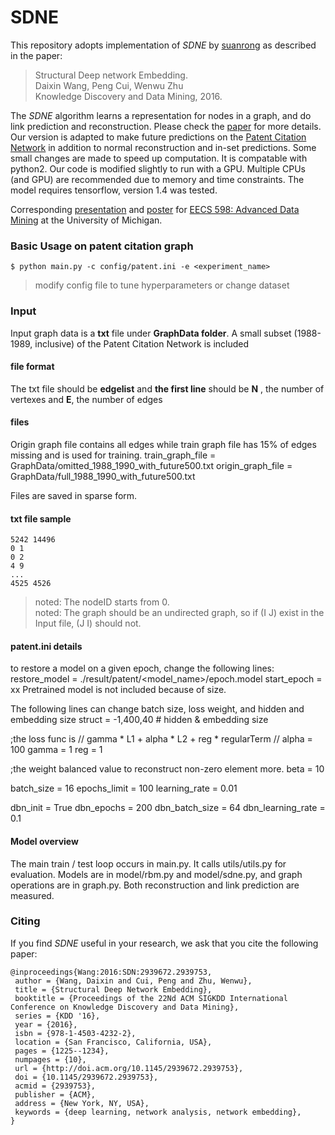# SDNE
This repository adopts implementation of *SDNE* by [suanrong](https://github.com/suanrong/SDNE) as described in the paper:<br>
> Structural Deep network Embedding.<br>
> Daixin Wang, Peng Cui, Wenwu Zhu<br>
> Knowledge Discovery and Data Mining, 2016.<br>
> <Insert paper link>

The *SDNE* algorithm learns a representation for nodes in a graph, and do link prediction and reconstruction. Please check the [paper](http://www.kdd.org/kdd2016/subtopic/view/structural-deep-network-embedding) for more details. Our version is adapted to make future predictions on the [Patent Citation Network](http://www.cs.cmu.edu/~jure/pubs/powergrowth-kdd05.pdf) in addition to normal reconstruction and in-set predictions. Some small changes are made to speed up computation. It is compatable with python2. Our code is modified slightly to run with a GPU. Multiple CPUs (and GPU) are recommended due to memory and time constraints. The model requires tensorflow, version 1.4 was tested.

Corresponding [presentation](data/pres.pdf) and [poster](data/poster.pdf) for [EECS 598: Advanced Data Mining](http://web.eecs.umich.edu/~dkoutra/courses/W19_598/) at the University of Michigan. 

### Basic Usage on patent citation graph
```
$ python main.py -c config/patent.ini -e <experiment_name>
```
>modify config file to tune hyperparameters or change dataset

### Input
Input graph data is a **txt** file under **GraphData folder**. A small subset (1988-1989, inclusive) of the Patent Citation Network is included
#### file format
The txt file should be **edgelist** and **the first line** should be **N** , the number of vertexes and **E**, the number of edges

#### files
Origin graph file contains all edges while train graph file has 15% of edges missing and is used for training.
train_graph_file = GraphData/omitted_1988_1990_with_future500.txt
origin_graph_file = GraphData/full_1988_1990_with_future500.txt

Files are saved in sparse form.

#### txt file sample
	5242 14496
	0 1
	0 2
	4 9
	...
	4525 4526

> noted: The nodeID starts from 0.<br>
> noted: The graph should be an undirected graph, so if (I  J) exist in the Input file, (J  I) should not.

#### patent.ini details
to restore a model on a given epoch, change the following lines:
restore_model = ./result/patent/<model_name>/epoch.model
start_epoch = xx
Pretrained model is not included because of size.

The following lines can change batch size, loss weight, and hidden and embedding size
struct = -1,400,40 # hidden & embedding size 

;the loss func is  // gamma * L1 + alpha * L2 + reg * regularTerm //
alpha = 100
gamma = 1
reg = 1

;the weight balanced value to reconstruct non-zero element more.
beta = 10
        
batch_size = 16
epochs_limit = 100
learning_rate = 0.01

dbn_init = True
dbn_epochs = 200
dbn_batch_size = 64
dbn_learning_rate = 0.1

#### Model overview
The main train / test loop occurs in main.py. It calls utils/utils.py for evaluation. Models are in model/rbm.py and model/sdne.py, and graph operations are in graph.py. Both reconstruction and link prediction are measured.

### Citing
If you find *SDNE* useful in your research, we ask that you cite the following paper:

	@inproceedings{Wang:2016:SDN:2939672.2939753,
	 author = {Wang, Daixin and Cui, Peng and Zhu, Wenwu},
	 title = {Structural Deep Network Embedding},
	 booktitle = {Proceedings of the 22Nd ACM SIGKDD International Conference on Knowledge Discovery and Data Mining},
	 series = {KDD '16},
	 year = {2016},
	 isbn = {978-1-4503-4232-2},
	 location = {San Francisco, California, USA},
	 pages = {1225--1234},
	 numpages = {10},
	 url = {http://doi.acm.org/10.1145/2939672.2939753},
	 doi = {10.1145/2939672.2939753},
	 acmid = {2939753},
	 publisher = {ACM},
	 address = {New York, NY, USA},
	 keywords = {deep learning, network analysis, network embedding},
	} 



